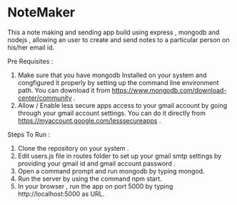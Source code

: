 # NoteMaker
This a note making and sending app build  using express , mongodb and nodejs , allowing an user to create and send notes to a particular person on his/her email id. 


Pre Requisites :
1. Make sure that you have mongodb Installed on your system and congfigured it properly by setting up the command line environment path. You can download it from https://www.mongodb.com/download-center/community .
2. Allow / Enable less secure apps access to your gmail account by going through your gmail account settings. You can do it directly from https://myaccount.google.com/lesssecureapps .

Steps To Run :
1. Clone the repository on your system .
2. Edit users.js file in routes folder to set up your gmail smtp settings by providing your gmail id and gmail account password .
3. Open a command prompt and run mongodb by typing mongod.
4. Run the server by using the command npm start.
5. In your browser , run the app on port 5000 by typing http://localhost:5000 as URL.
